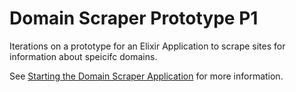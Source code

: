 Domain Scraper Prototype P1
=================

Iterations on a prototype for an Elixir Application to scrape sites for information about speicifc domains.

See [Starting the Domain Scraper Application](http://learningelixir.joekain.com/designing-a-new-application/) for more information.
